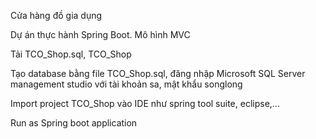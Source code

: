 Cửa hàng đồ gia dụng

Dự án thực hành Spring Boot. Mô hình MVC

Tải TCO_Shop.sql, TCO_Shop

Tạo database bằng file TCO_Shop.sql, đăng nhập Microsoft SQL Server management studio với tài khoản sa, mật khẩu songlong

Import project TCO_Shop vào IDE như spring tool suite, eclipse,...

Run as Spring boot application
